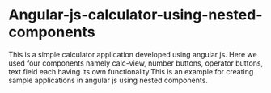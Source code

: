 # Angular-js-calculator-using-nested-components
This is a simple calculator application developed using angular js. Here we used four components namely calc-view, number buttons, operator buttons, text field each having its own functionality.This is an example for creating sample applications in angular js using nested components.
